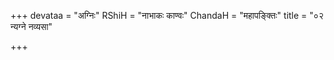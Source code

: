 +++
devataa = "अग्निः"
RShiH = "नाभाकः काण्वः"
ChandaH = "महापङ्क्तिः"
title = "०२ न्यग्ने नव्यसा"

+++
